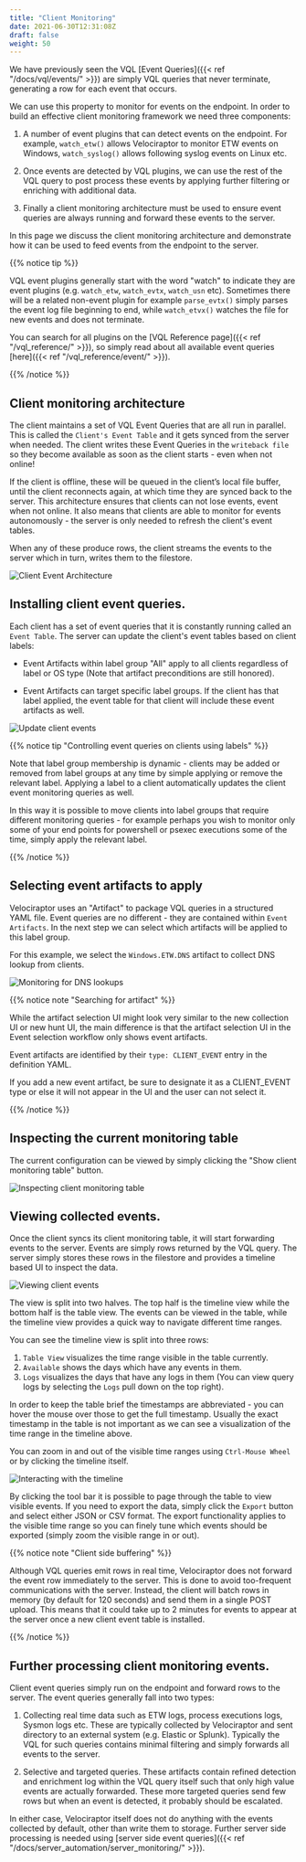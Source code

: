 ```yaml
---
title: "Client Monitoring"
date: 2021-06-30T12:31:08Z
draft: false
weight: 50
---
```


We have previously seen the VQL [Event Queries]({{< ref
"/docs/vql/events/" >}}) are simply VQL queries that never terminate,
generating a row for each event that occurs.

We can use this property to monitor for events on the endpoint. In
order to build an effective client monitoring framework we need three
components:

1. A number of event plugins that can detect events on the
   endpoint. For example, `watch_etw()` allows Velociraptor to monitor
   ETW events on Windows, `watch_syslog()` allows following syslog
   events on Linux etc.

2. Once events are detected by VQL plugins, we can use the rest of the
   VQL query to post process these events by applying further
   filtering or enriching with additional data.

3. Finally a client monitoring architecture must be used to ensure
   event queries are always running and forward these events to the
   server.

In this page we discuss the client monitoring architecture and
demonstrate how it can be used to feed events from the endpoint to the
server.

{{% notice tip %}}

VQL event plugins generally start with the word "watch" to indicate
they are event plugins (e.g. `watch_etw`, `watch_evtx`, `watch_usn`
etc). Sometimes there will be a related non-event plugin for example
`parse_evtx()` simply parses the event log file beginning to end,
while `watch_etvx()` watches the file for new events and does not
terminate.

You can search for all plugins on the [VQL Reference page]({{< ref "/vql_reference/" >}}), so simply read about all available event queries [here]({{< ref "/vql_reference/event/" >}}).

{{% /notice %}}

## Client monitoring architecture

The client maintains a set of VQL Event Queries that are all run in
parallel. This is called the `Client's Event Table` and it gets synced
from the server when needed. The client writes these Event Queries in
the `writeback file` so they become available as soon as the client
starts - even when not online!

If the client is offline, these will be queued in the client’s local
file buffer, until the client reconnects again, at which time they are
synced back to the server. This architecture ensures that clients can
not lose events, event when not online. It also means that clients are
able to monitor for events autonomously - the server is only needed to
refresh the client's event tables.

When any of these produce rows, the client streams the events to the
server which in turn, writes them to the filestore.

![Client Event Architecture](client_events_arch.svg)


## Installing client event queries.

Each client has a set of event queries that it is constantly running
called an `Event Table`. The server can update the client's event
tables based on client labels:

* Event Artifacts within label group "All" apply to all clients
  regardless of label or OS type (Note that artifact preconditions are
  still honored).

* Event Artifacts can target specific label groups. If the client has
  that label applied, the event table for that client will include
  these event artifacts as well.

![Update client events](updating_client_events.png)

{{% notice tip "Controlling event queries on clients using labels" %}}

Note that label group membership is dynamic - clients may be added or
removed from label groups at any time by simple applying or remove the
relevant label. Applying a label to a client automatically updates the
client event monitoring queries as well.

In this way it is possible to move clients into label groups that
require different monitoring queries - for example perhaps you wish to
monitor only some of your end points for powershell or psexec
executions some of the time, simply apply the relevant label.

{{% /notice %}}

## Selecting event artifacts to apply

Velociraptor uses an "Artifact" to package VQL queries in a structured
YAML file. Event queries are no different - they are contained within
`Event Artifacts`. In the next step we can select which artifacts will
be applied to this label group.

For this example, we select the `Windows.ETW.DNS` artifact to collect
DNS lookup from clients.

![Monitoring for DNS lookups](dns_monitoring.png)

{{% notice note "Searching for artifact" %}}

While the artifact selection UI might look very similar to the new
collection UI or new hunt UI, the main difference is that the artifact
selection UI in the Event selection workflow only shows event
artifacts.

Event artifacts are identified by their `type: CLIENT_EVENT` entry in
the definition YAML.

If you add a new event artifact, be sure to designate it as a
CLIENT_EVENT type or else it will not appear in the UI and the user
can not select it.

{{% /notice %}}

## Inspecting the current monitoring table

The current configuration can be viewed by simply clicking the "Show
client monitoring table" button.

![Inspecting client monitoring table](inspecting_table.png)

## Viewing collected events.

Once the client syncs its client monitoring table, it will start
forwarding events to the server. Events are simply rows returned by
the VQL query. The server simply stores these rows in the filestore
and provides a timeline based UI to inspect the data.

![Viewing client events](viewing_client_events.png)

The view is split into two halves. The top half is the timeline view
while the bottom half is the table view. The events can be viewed in
the table, while the timeline view provides a quick way to navigate
different time ranges.

You can see the timeline view is split into three rows:

1. `Table View` visualizes the time range visible in the table currently.
2. `Available` shows the days which have any events in them.
3. `Logs` visualizes the days that have any logs in them (You can view query logs by selecting the `Logs` pull down on the top right).

In order to keep the table brief the timestamps are abbreviated - you
can hover the mouse over those to get the full timestamp. Usually the
exact timestamp in the table is not important as we can see a
visualization of the time range in the timeline above.

You can zoom in and out of the visible time ranges using `Ctrl-Mouse
Wheel` or by clicking the timeline itself.

![Interacting with the timeline](event-monitoring-1.png)

By clicking the tool bar it is possible to page through the table to
view visible events. If you need to export the data, simply click the
`Export` button and select either JSON or CSV format. The export
functionality applies to the visible time range so you can finely tune
which events should be exported (simply zoom the visible range in or
out).

{{% notice note "Client side buffering" %}}

Although VQL queries emit rows in real time, Velociraptor does not
forward the event row immediately to the server. This is done to avoid
too-frequent communications with the server. Instead, the client will
batch rows in memory (by default for 120 seconds) and send them in a
single POST upload. This means that it could take up to 2 minutes for
events to appear at the server once a new client event table is
installed.

{{% /notice %}}

## Further processing client monitoring events.

Client event queries simply run on the endpoint and forward rows to
the server. The event queries generally fall into two types:

1. Collecting real time data such as ETW logs, process executions
   logs, Sysmon logs etc. These are typically collected by
   Velociraptor and sent directory to an external system (e.g. Elastic
   or Splunk). Typically the VQL for such queries contains minimal
   filtering and simply forwards all events to the server.

2. Selective and targeted queries. These artifacts contain refined
   detection and enrichment log within the VQL query itself such that
   only high value events are actually forwarded. These more targeted
   queries send few rows but when an event is detected, it probably
   should be escalated.

In either case, Velociraptor itself does not do anything with the
events collected by default, other than write them to storage. Further
server side processing is needed using [server side event queries]({{<
ref "/docs/server_automation/server_monitoring/" >}}).
